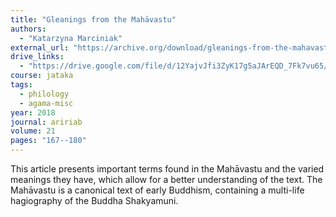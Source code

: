 ```yaml
---
title: "Gleanings from the Mahāvastu"
authors:
  - "Katarzyna Marciniak"
external_url: "https://archive.org/download/gleanings-from-the-mahavastu-marciniak/Gleanings%20from%20the%20Mahavastu%20-%20Marciniak.pdf"
drive_links:
  - "https://drive.google.com/file/d/12YajvJfi3ZyK17g5aJArEQD_7Fk7vu65/view?usp=drivesdk"
course: jataka
tags:
  - philology
  - agama-misc
year: 2018
journal: aririab
volume: 21
pages: "167--180"
---
```


This article presents important terms found in the Mahāvastu and the varied meanings they have, which allow for a better understanding of the text. The Mahāvastu is a canonical text of early Buddhism, containing a multi-life hagiography of the Buddha Shakyamuni.